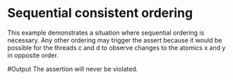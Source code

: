 # Sequential consistent ordering
This example demonstrates a situation where sequential ordering is necessary. Any other ordering may trigger the assert because it would be possible for the threads c and d to observe changes to the atomics x and y in opposite order.

#Output
The assertion will never be violated. 
